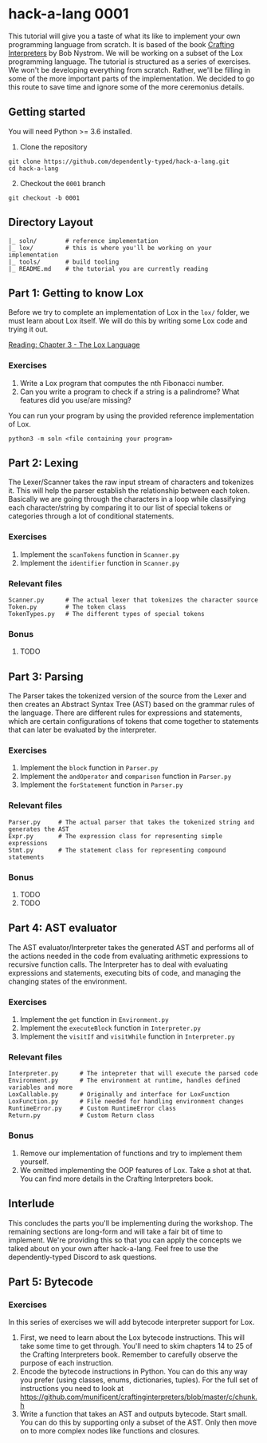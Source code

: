 # hack-a-lang 0001

This tutorial will give you a taste of what its like to implement your own
programming language from scratch. It is based of the book [Crafting
Interpreters](https://craftinginterpreters.com/) by Bob Nystrom. We will be working on a subset of the Lox
programming language. The tutorial is structured as a series of exercises. We
won't be developing everything from scratch. Rather, we'll be filling in some
of the more important parts of the implementation. We decided to go this route
to save time and ignore some of the more ceremonius details.

## Getting started

You will need Python >= 3.6 installed.

1. Clone the repository

```
git clone https://github.com/dependently-typed/hack-a-lang.git
cd hack-a-lang
```

2. Checkout the `0001` branch

```
git checkout -b 0001
```

## Directory Layout

```
|_ soln/        # reference implementation
|_ lox/         # this is where you'll be working on your implementation
|_ tools/       # build tooling
|_ README.md    # the tutorial you are currently reading
```

## Part 1: Getting to know Lox

Before we try to complete an implementation of Lox in the `lox/` folder, we
must learn about Lox itself. We will do this by writing some Lox code and
trying it out.

[Reading: Chapter 3 - The Lox Language](https://craftinginterpreters.com/the-lox-language.html)

### Exercises

1. Write a Lox program that computes the nth Fibonacci number.
2. Can you write a program to check if a string is a palindrome? What features did you use/are missing?

You can run your program by using the provided reference implementation of Lox.

```
python3 -m soln <file containing your program>
```

## Part 2: Lexing

The Lexer/Scanner takes the raw input stream of characters and tokenizes it.
This will help the parser establish the relationship between each token.
Basically we are going through the characters in a loop while classifying each
character/string by comparing it to our list of special tokens or categories through
a lot of conditional statements.


### Exercises

1. Implement the `scanTokens` function in `Scanner.py`
2. Implement the `identifier` function in `Scanner.py`

### Relevant files

```
Scanner.py      # The actual lexer that tokenizes the character source
Token.py        # The token class
TokenTypes.py   # The different types of special tokens
```

### Bonus

1. TODO

## Part 3: Parsing

The Parser takes the tokenized version of the source from the Lexer and then 
creates an Abstract Syntax Tree (AST) based on the grammar rules of the language.
There are different rules for expressions and statements, which are certain configurations
of tokens that come together to statements that can later be evaluated by the interpreter.

### Exercises

1. Implement the `block` function in `Parser.py`
2. Implement the `andOperator` and `comparison` function in `Parser.py`
3. Implement the `forStatement` function in `Parser.py`

### Relevant files

```
Parser.py     # The actual parser that takes the tokenized string and generates the AST
Expr.py       # The expression class for representing simple expressions
Stmt.py       # The statement class for representing compound statements
```

### Bonus

1. TODO
2. TODO

## Part 4: AST evaluator

The AST evaluator/Interpreter takes the generated AST and performs all of the actions needed
in the code from evaluating arithmetic expressions to recursive function calls. The Interpreter
has to deal with evaluating expressions and statements, executing bits of code, and managing the
changing states of the environment. 

### Exercises

1. Implement the `get` function in `Environment.py`
2. Implement the `executeBlock` function in `Interpreter.py`
3. Implement the `visitIf` and `visitWhile` function in `Interpreter.py`

### Relevant files

```
Interpreter.py      # The intepreter that will execute the parsed code
Environment.py      # The environment at runtime, handles defined variables and more
LoxCallable.py      # Originally and interface for LoxFunction
LoxFunction.py      # File needed for handling environment changes
RuntimeError.py     # Custom RuntimeError class
Return.py           # Custom Return class
```

### Bonus

1. Remove our implementation of functions and try to implement them yourself.
2. We omitted implementing the OOP features of Lox. Take a shot at that. You
   can find more details in the Crafting Interpreters book.

## Interlude

This concludes the parts you'll be implementing during the workshop. The
remaining sections are long-form and will take a fair bit of time to implement.
We're providing this so that you can apply the concepts we talked about on your
own after hack-a-lang. Feel free to use the dependently-typed Discord to ask
questions.

## Part 5: Bytecode

### Exercises

In this series of exercises we will add bytecode interpreter support for Lox.

1. First, we need to learn about the Lox bytecode instructions. This will take some time to get through. You'll need to skim chapters 14 to 25 of the Crafting Interpreters book. Remember to carefully observe the purpose of each instruction.
2. Encode the bytecode instructions in Python. You can do this any way you prefer (using classes, enums, dictionaries, tuples). For the full set of instructions you need to look at https://github.com/munificent/craftinginterpreters/blob/master/c/chunk.h
3. Write a function that takes an AST and outputs bytecode. Start small. You can do this by supporting only a subset of the AST. Only then move on to more complex nodes like functions and closures.
